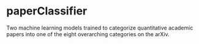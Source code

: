 # paperClassifier
Two machine learning models trained to categorize quantitative academic papers into one of the eight overarching categories on the arXiv.
